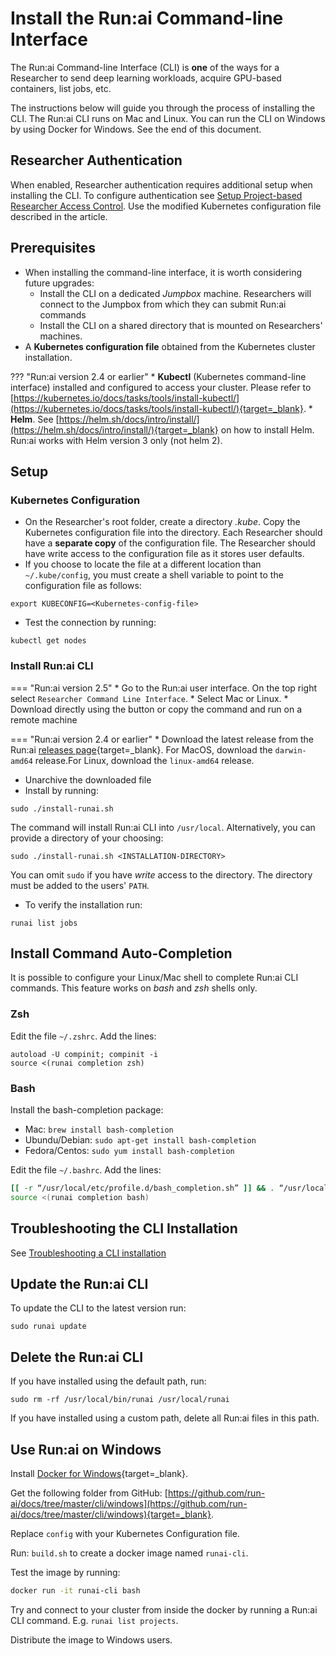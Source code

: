 # Install the Run:ai Command-line Interface

The Run:ai Command-line Interface (CLI) is __one__ of the ways for a Researcher to send deep learning workloads, acquire GPU-based containers, list jobs, etc.

The instructions below will guide you through the process of installing the CLI. The Run:ai CLI runs on Mac and Linux. You can run the CLI on Windows by using Docker for Windows. See the end of this document.


## Researcher Authentication

When enabled, Researcher authentication requires additional setup when installing the CLI. To configure authentication see [Setup Project-based Researcher Access Control](../runai-setup/authentication/researcher-authentication.md). Use the modified Kubernetes configuration file described in the article.

## Prerequisites

*   When installing the command-line interface, it is worth considering future upgrades:
     * Install the CLI on a dedicated _Jumpbox_ machine. Researchers will connect to the Jumpbox from which they can submit Run:ai commands
     * Install the CLI on a shared directory that is mounted on Researchers' machines.  
*   A __Kubernetes configuration file__ obtained from the Kubernetes cluster installation.

??? "Run:ai version 2.4 or earlier"
     * __Kubectl__ (Kubernetes command-line interface) installed and configured to access your cluster. Please refer to [https://kubernetes.io/docs/tasks/tools/install-kubectl/](https://kubernetes.io/docs/tasks/tools/install-kubectl/){target=_blank}.
     * __Helm__. See [https://helm.sh/docs/intro/install/](https://helm.sh/docs/intro/install/){target=_blank} on how to install Helm. Run:ai works with Helm version 3 only (not helm 2).


## Setup

### Kubernetes Configuration

*   On the Researcher's root folder, create a directory _.kube_. Copy the Kubernetes configuration file into the directory. Each Researcher should have a __separate copy__ of the configuration file. The Researcher should have write access to the configuration file as it stores user defaults. 
*   If you choose to locate the file at a different location than `~/.kube/config`, you must create a shell variable to point to the configuration file as follows:

```
export KUBECONFIG=<Kubernetes-config-file>
```

*   Test the connection by running:

```
kubectl get nodes
```

### Install Run:ai CLI 

=== "Run:ai version 2.5"
     *   Go to the Run:ai user interface. On the top right select `Researcher Command Line Interface`.
     *   Select Mac or Linux.
     *   Download directly using the button or copy the command and run on a remote machine
  
=== "Run:ai version 2.4 or earlier"
     *   Download the latest release from the Run:ai [releases page](https://github.com/run-ai/runai-cli/releases){target=_blank}. For MacOS, download the `darwin-amd64` release.For Linux, download the `linux-amd64` release.

*   Unarchive the downloaded file
*   Install by running:

```
sudo ./install-runai.sh
```

The command will install Run:ai CLI into `/usr/local`. Alternatively, you can provide a directory of your choosing: 

```
sudo ./install-runai.sh <INSTALLATION-DIRECTORY>
```

You can omit `sudo` if you have _write_ access to the directory. The directory must be added to the users' `PATH`.


* To verify the installation run:

```
runai list jobs
```

## Install Command Auto-Completion 

It is possible to configure your Linux/Mac shell to complete Run:ai CLI commands. This feature works on _bash_ and _zsh_ shells only.

### Zsh

Edit the file `~/.zshrc`. Add the lines:

```
autoload -U compinit; compinit -i
source <(runai completion zsh)
```

### Bash

Install the bash-completion package:

* Mac: `brew install bash-completion`
* Ubundu/Debian: `sudo apt-get install bash-completion`
* Fedora/Centos: `sudo yum install bash-completion`

Edit the file `~/.bashrc`. Add the lines:

``` bash
[[ -r “/usr/local/etc/profile.d/bash_completion.sh” ]] && . “/usr/local/etc/profile.d/bash_completion.sh”
source <(runai completion bash)
```


## Troubleshooting the CLI Installation

See [Troubleshooting a CLI installation](cli-troubleshooting.md)

## Update the Run:ai CLI

To update the CLI to the latest version run:

```
sudo runai update
```

## Delete the Run:ai CLI

If you have installed using the default path, run:

```
sudo rm -rf /usr/local/bin/runai /usr/local/runai
```

If you have installed using a custom path, delete all Run:ai files in this path.

## Use Run:ai on Windows

Install [Docker for Windows](https://docs.docker.com/docker-for-windows/install/){target=_blank}.

Get the following folder from GitHub: [https://github.com/run-ai/docs/tree/master/cli/windows](https://github.com/run-ai/docs/tree/master/cli/windows){target=_blank}.

Replace `config` with your Kubernetes Configuration file.

Run: `build.sh` to create a docker image named `runai-cli`.

Test the image by running:

``` bash
docker run -it runai-cli bash
```

Try and connect to your cluster from inside the docker by running a Run:ai CLI command. E.g. `runai list projects`.

Distribute the image to Windows users.
